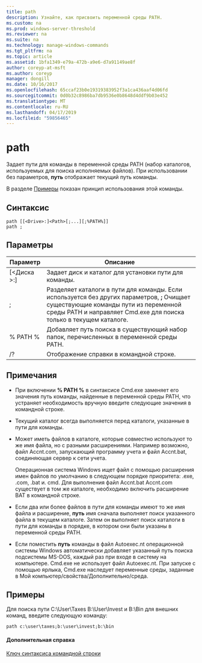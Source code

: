 ```yaml
---
title: path
description: Узнайте, как присвоить переменной среды PATH.
ms.custom: na
ms.prod: windows-server-threshold
ms.reviewer: na
ms.suite: na
ms.technology: manage-windows-commands
ms.tgt_pltfrm: na
ms.topic: article
ms.assetid: 1bfa1349-e79a-472b-a9e6-d7a91149ae8f
author: coreyp-at-msft
ms.author: coreyp
manager: dongill
ms.date: 10/16/2017
ms.openlocfilehash: 65ccaf23b0e19319383952f3a1ca436aaf4d06fd
ms.sourcegitcommit: 0d0b32c8986ba7db9536e0b8648d4ddf9b03e452
ms.translationtype: MT
ms.contentlocale: ru-RU
ms.lasthandoff: 04/17/2019
ms.locfileid: "59856465"
---
```

# <a name="path"></a>path



Задает пути для команды в переменной среды PATH (набор каталогов, используемых для поиска исполняемых файлов). При использовании без параметров, **путь** отображает текущий путь команды.

В разделе [Примеры](#BKMK_examples) показан принцип использования этой команды.

## <a name="syntax"></a>Синтаксис

```
path [[<Drive>:]<Path>[;...][;%PATH%]]
path ;
```

## <a name="parameters"></a>Параметры

|Параметр|Описание|
|---------|-----------|
|[\<Диска >:]<Path>|Задает диск и каталог для установки пути для команды.|
|;|Разделяет каталоги в пути для команды. Если используется без других параметров, **;** Очищает существующие команды пути из переменной среды PATH и направляет Cmd.exe для поиска только в текущем каталоге.|
|% PATH %|Добавляет путь поиска в существующий набор папок, перечисленных в переменной среды PATH.|
|/?|Отображение справки в командной строке.|

## <a name="remarks"></a>Примечания

-   При включении **% PATH %** в синтаксисе Cmd.exe заменяет его значения путь команды, найденные в переменной среды PATH, что устраняет необходимость вручную введите следующие значения в командной строке.
-   Текущий каталог всегда выполняется перед каталоги, указанные в пути для команды.
-   Может иметь файлов в каталоге, которые совместно используют то же имя файла, но с разными расширениями. Например возможно, файл Accnt.com, запускающий программу учета и файл Accnt.bat, соединяющая сервер к сети учета.

    Операционная система Windows ищет файл с помощью расширения имен файлов по умолчанию в следующем порядке приоритета: .exe, .com, .bat и. cmd. Для выполнения файл Accnt.bat Accnt.com существует в том же каталоге, необходимо включить расширение BAT в командной строке.
-   Если два или более файлов в пути для команды имеют то же имя файла и расширение, **путь** имя сначала выполняет поиск указанного файла в текущем каталоге. Затем он выполняет поиск каталоги в пути для команды в порядке, в котором они были указаны в переменной среды PATH.
-   Если поместить **путь** команды в файл Autoexec.nt операционной системы Windows автоматически добавляет указанный путь поиска подсистемы MS-DOS, каждый раз при входе в систему на компьютере. Cmd.exe не использует файл Autoexec.nt. При запуске с помощью ярлыка, Cmd.exe наследует переменные среды, заданные в Мой компьютер/свойства/Дополнительно/среда.

## <a name="BKMK_examples"></a>Примеры

Для поиска пути C:\User\Taxes B:\User\Invest и B:\Bin для внешних команд, введите следующую команду:

`path c:\user\taxes;b:\user\invest;b:\bin`

#### <a name="additional-references"></a>Дополнительная справка

[Ключ синтаксиса командной строки](command-line-syntax-key.md)